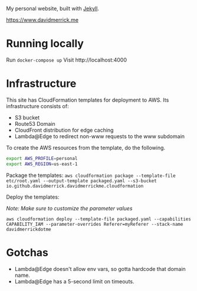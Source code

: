 My personal website, built with [Jekyll](https://jekyllrb.com/).

https://www.davidmerrick.me

# Running locally

Run `docker-compose up`
Visit http://localhost:4000

# Infrastructure

This site has CloudFormation templates for deployment to AWS. Its infrastructure consists of:
* S3 bucket
* Route53 Domain
* CloudFront distribution for edge caching
* Lambda@Edge to redirect non-www requests to the www subdomain

To create the AWS resources from the template, do the following.

```bash
export AWS_PROFILE=personal
export AWS_REGION=us-east-1
```

Package the templates:
`aws cloudformation package --template-file etc/root.yaml --output-template packaged.yaml --s3-bucket io.github.davidmerrick.davidmerrickme.cloudformation`

Deploy the templates:

_Note: Make sure to customize the parameter values_

`aws cloudformation deploy --template-file packaged.yaml --capabilities CAPABILITY_IAM --parameter-overrides Referer=myReferer --stack-name davidmerrickdotme`

# Gotchas
- Lambda@Edge doesn't allow env vars, so gotta hardcode that domain name.
- Lambda@Edge has a 5-second limit on timeouts.
